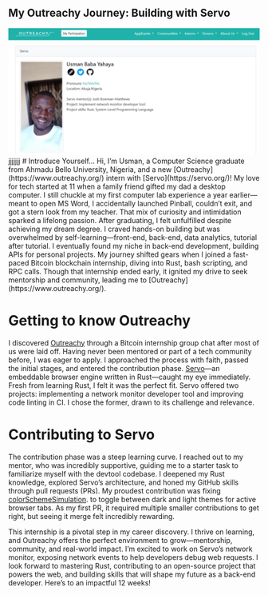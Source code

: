 ## My Outreachy Journey: Building with Servo
<img src="/images/outreachy_intern.png">
jjjjjjj
# Introduce Yourself...
Hi, I’m Usman, a Computer Science graduate from Ahmadu Bello University, Nigeria, and a new [Outreachy](https://www.outreachy.org/) intern with [Servo](https://servo.org/)! My love for tech started at 11 when a family friend gifted my dad a desktop computer. I still chuckle at my first computer lab experience a year earlier—meant to open MS Word, I accidentally launched Pinball, couldn’t exit, and got a stern look from my teacher. That mix of curiosity and intimidation sparked a lifelong passion.
After graduating, I felt unfulfilled despite achieving my dream degree. I craved hands-on building but was overwhelmed by self-learning—front-end, back-end, data analytics, tutorial after tutorial. I eventually found my niche in back-end development, building APIs for personal projects. My journey shifted gears when I joined a fast-paced Bitcoin blockchain internship, diving into Rust, bash scripting, and RPC calls. Though that internship ended early, it ignited my drive to seek mentorship and community, leading me to [Outreachy](https://www.outreachy.org/).


# Getting to know Outreachy
I discovered [Outreachy](https://www.outreachy.org/) through a Bitcoin internship group chat after most of us were laid off. Having never been mentored or part of a tech community before, I was eager to apply. I approached the process with faith, passed the initial stages, and entered the contribution phase. [Servo](https://servo.org/)—an embeddable browser engine written in Rust—caught my eye immediately. Fresh from learning Rust, I felt it was the perfect fit. Servo offered two projects: implementing a network monitor developer tool and improving code linting in CI. I chose the former, drawn to its challenge and relevance.



# Contributing to Servo
The contribution phase was a steep learning curve. I reached out to my mentor, who was incredibly supportive, guiding me to a starter task to familiarize myself with the devtool codebase. I deepened my Rust knowledge, explored Servo’s architecture, and honed my GitHub skills through pull requests (PRs). My proudest contribution was fixing [colorSchemeSimulation](https://github.com/servo/servo/issues/35867). to toggle between dark and light themes for active browser tabs. As my first PR, it required multiple smaller contributions to get right, but seeing it merge felt incredibly rewarding.




This internship is a pivotal step in my career discovery. I thrive on learning, and Outreachy offers the perfect environment to grow—mentorship, community, and real-world impact. I’m excited to work on Servo’s network monitor, exposing network events to help developers debug web requests. I look forward to mastering Rust, contributing to an open-source project that powers the web, and building skills that will shape my future as a back-end developer. Here’s to an impactful 12 weeks!

